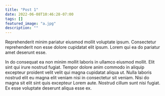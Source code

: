 ```yaml
---
title: "Post 1"
date: 2022-06-08T10:46:28-07:00
tags: []
featured_image: "a.jpg"
description: ""
---
```

Reprehenderit minim pariatur eiusmod mollit voluptate ipsum. Consectetur reprehenderit non esse dolore cupidatat elit ipsum. Lorem qui ea do pariatur amet deserunt esse.

In do consequat ea non minim mollit laboris in ullamco eiusmod mollit. Elit sint qui irure nostrud fugiat. Tempor dolore anim commodo in aliquip excepteur proident velit velit qui magna cupidatat aliqua ut. Nulla laboris nostrud elit eu magna elit veniam nisi in consectetur sit veniam. Nisi do magna sit elit sint quis excepteur Lorem aute. Nostrud cillum sunt nisi fugiat. Ex esse voluptate deserunt aliqua esse ex.
